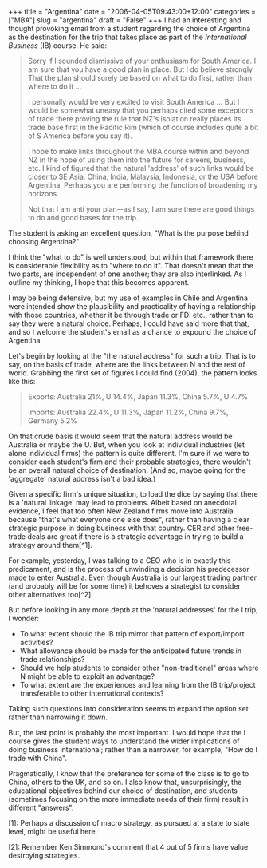 +++
title = "Argentina"
date = "2006-04-05T09:43:00+12:00"
categories = ["MBA"]
slug = "argentina"
draft = "False"
+++
I had an interesting and thought provoking email from a student
regarding the choice of Argentina as the destination for the trip
that takes place as part of the _International Business_ (IB) course. He said:

> Sorry if I sounded dismissive of your enthusiasm for South
> America. I am sure that you have a good plan in place. But I do
> believe strongly That the plan should surely be based on what to do
> first, rather than where to do it ...
>
> I personally would be very excited to visit South America ... But I
> would be somewhat uneasy that you perhaps cited some exceptions of
> trade there proving the rule that NZ's
> isolation really places its trade base first in the Pacific Rim
> (which of course includes quite a bit of S America before you say
> it).
>
> I hope to make links throughout the MBA course within and beyond 
> NZ in the hope of using them into the future for
> careers, business, etc. I kind of figured that the natural 'address'
> of such links would be closer to SE Asia,
> China, India, Malaysia, Indonesia, or the USA
> before Argentina. Perhaps you are
> performing the function of broadening my horizons.
>
> Not that I am anti your plan--as I say, I am sure there are good
> things to do and good bases for the trip.

The student is asking an excellent question, "What is the purpose
behind choosing Argentina?"

I think the "what to do" is well understood; but within that framework
there is considerable flexibility as to "where to do it". That
doesn't mean that the two parts, are independent of one another; they
are also interlinked. As I outline my thinking, I hope that this
becomes apparent.

I may be being defensive, but my use of examples in Chile and
Argentina were intended show the plausibility and practicality
of having a relationship with those countries, whether it be
through trade or FDI etc.,
rather than to say they were a natural choice. Perhaps, I could have
said more that that, and so I welcome the student's email as a chance
to expound the choice of Argentina.

Let's begin by looking at the "the natural address" for such a trip.
That is to say, on the basis of trade, where are the links between N and the rest of world. Grabbing the first set of
figures I could find (2004), the pattern looks like this:

> Exports: Australia 21%, U 14.4%, Japan
> 11.3%, China 5.7%, U 4.7%
>
> Imports: Australia 22.4%, U 11.3%, Japan
> 11.2%, China 9.7%, Germany 5.2%

On that crude basis it would seem that the natural address would be
Australia or maybe the U. But, when you look
at individual industries (let alone individual firms) the pattern is
quite different. I'm sure if we were to consider each student's firm
and their probable strategies, there wouldn't be an overall natural
choice of destination. (And so, maybe going for the 'aggregate'
natural address isn't a bad idea.)

Given a specific firm's unique situation, to load the dice by saying
that there is a 'natural linkage' may lead to problems. Albeit based
on anecdotal evidence, I feel that too often New Zealand firms move
into Australia because "that's what everyone one else does", rather
than having a clear strategic purpose in doing business with that
country. CER and
other free-trade deals are great if there is a strategic advantage in
trying to build a strategy around
them[^1].

For example, yesterday, I was talking to a CEO who is in exactly this predicament,
and is the process of unwinding a decision his predecessor made to
enter Australia. Even though Australia is our largest trading
partner (and probably will be for some time) it behoves a strategist
to consider other alternatives
too[^2].

But before looking in any more depth at the 'natural addresses' for
the I trip, I wonder:

- To what extent should the IB trip mirror
that pattern of export/import activities?
- What allowance should be made for the anticipated future trends
in trade relationships?
- Should we help students to consider other "non-traditional" areas
where N might be able to exploit an advantage?
- To what extent are the experiences and learning from the
IB trip/project transferable to other international contexts?

Taking such questions into consideration seems to expand the
option set rather than narrowing it down.

But, the last point is probably the most important. I would hope that
the I course gives the student ways to
understand the wider implications of doing business international;
rather than a narrower, for example, "How do I trade with China".

Pragmatically, I know that the preference for some of the class is
to go to China, others to the UK, and so on.
I also know that, unsurprisingly, the educational objectives behind
our choice of destination, and students (sometimes focusing on the
more immediate needs of their firm) result in different "answers".



[1]: Perhaps a discussion of macro strategy, as pursued at a state to
state level, might be useful here.

[2]: Remember Ken Simmond's comment that 4 out of 5 firms have value
destroying strategies.

